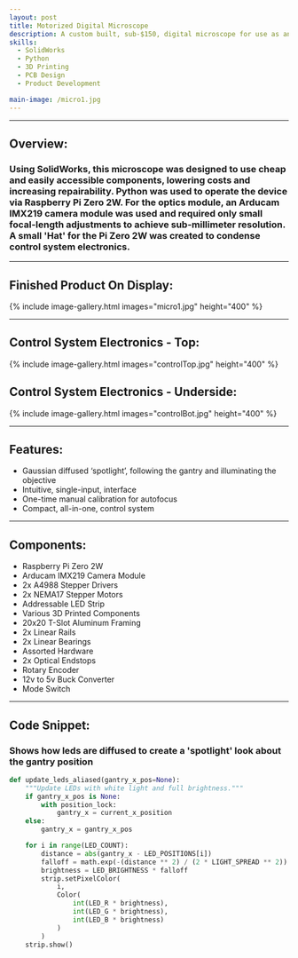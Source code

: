 ```yaml
---
layout: post
title: Motorized Digital Microscope
description: A custom built, sub-$150, digital microscope for use as an interactive display or in general microscopy. I was motivated to create this device as part of my continued and longstanding volunteer work for the museum of archeology, paleontology, and science (MAPS) in New Port Richey. In addition to being a museum display, this microscope serves as a prototyping and development platform for future work planned in microscopy. 
skills: 
  - SolidWorks
  - Python
  - 3D Printing
  - PCB Design
  - Product Development

main-image: /micro1.jpg
---
```


---
## Overview:
### Using SolidWorks, this microscope was designed to use cheap and easily accessible components, lowering costs and increasing repairability. Python was used to operate the device via Raspberry Pi Zero 2W. For the optics module, an Arducam IMX219 camera module was used and required only small focal-length adjustments to achieve sub-millimeter resolution. A small 'Hat' for the Pi Zero 2W was created to condense control system electronics.

---

## Finished Product On Display:
{% include image-gallery.html images="micro1.jpg" height="400" %} 

---

## Control System Electronics - Top:
{% include image-gallery.html images="controlTop.jpg" height="400" %}

## Control System Electronics - Underside:
{% include image-gallery.html images="controlBot.jpg" height="400" %} 

---

## Features:
- Gaussian diffused ‘spotlight’, following the gantry and illuminating the objective 
- Intuitive, single-input, interface 
- One-time manual calibration for autofocus 
- Compact, all-in-one, control system

---

## Components:
- Raspberry Pi Zero 2W 
- Arducam IMX219 Camera Module 
- 2x A4988 Stepper Drivers 
- 2x NEMA17 Stepper Motors 
- Addressable LED Strip 
- Various 3D Printed Components 
- 20x20 T-Slot Aluminum Framing 
- 2x Linear Rails 
- 2x Linear Bearings 
- Assorted Hardware
- 2x Optical Endstops
- Rotary Encoder
- 12v to 5v Buck Converter
- Mode Switch

---

## Code Snippet:
### Shows how leds are diffused to create a 'spotlight' look about the gantry position
```python
def update_leds_aliased(gantry_x_pos=None):
    """Update LEDs with white light and full brightness."""
    if gantry_x_pos is None:
        with position_lock:
            gantry_x = current_x_position
    else:
        gantry_x = gantry_x_pos

    for i in range(LED_COUNT):
        distance = abs(gantry_x - LED_POSITIONS[i])
        falloff = math.exp(-(distance ** 2) / (2 * LIGHT_SPREAD ** 2))
        brightness = LED_BRIGHTNESS * falloff
        strip.setPixelColor(
            i,
            Color(
                int(LED_R * brightness),
                int(LED_G * brightness),
                int(LED_B * brightness)
            )
        )
    strip.show()
```